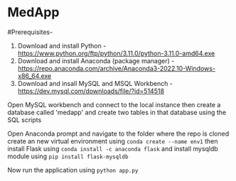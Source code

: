 # MedApp

#Prerequisites-
1. Download and install Python - https://www.python.org/ftp/python/3.11.0/python-3.11.0-amd64.exe
2. Download and install Anaconda (package manager) - https://repo.anaconda.com/archive/Anaconda3-2022.10-Windows-x86_64.exe
3. Download and insall MySQL and MSQL Workbench - https://dev.mysql.com/downloads/file/?id=514518

Open MySQL workbench and connect to the local instance
then create a database called 'medapp' and create two tables in that database using the SQL scripts

Open Anaconda prompt and navigate to the folder where the repo is cloned
create an new virtual environment using ```conda create --name env1```
then install Flask using ```conda install -c anaconda flask``` and
install mysqldb module using ```pip install flask-mysqldb```

Now run the application using ```python app.py```

